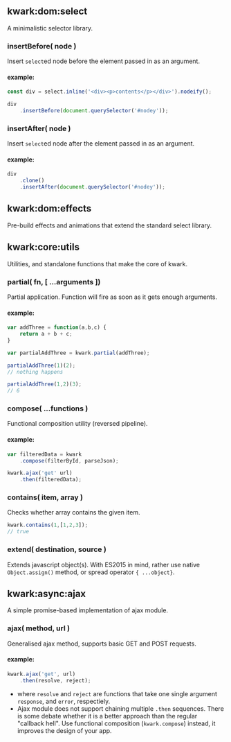 ## kwark:dom:select

A minimalistic selector library.

### insertBefore( node )

Insert `select`ed node before the element passed in as an argument.

#### example:
```javascript
const div = select.inline('<div><p>contents</p></div>').nodeify();

div
    .insertBefore(document.querySelector('#nodey'));
```

### insertAfter( node )

Insert `select`ed node after the element passed in as an argument.

#### example:
```javascript
div
    .clone()
    .insertAfter(document.querySelector('#nodey'));
```

## kwark:dom:effects

Pre-build effects and animations that extend the standard select library.

## kwark:core:utils

Utilities, and standalone functions that make the core of kwark.

### partial( fn, [ ...arguments ])

Partial application. Function will fire as soon as it gets enough arguments.

#### example:

```javascript
var addThree = function(a,b,c) {
    return a + b + c;
}

var partialAddThree = kwark.partial(addThree);

partialAddThree(1)(2);
// nothing happens

partialAddThree(1,2)(3);
// 6

```

### compose( ...functions )

Functional composition utility (reversed pipeline).
#### example:

```javascript
var filteredData = kwark
    .compose(filterById, parseJson);

kwark.ajax('get' url)
    .then(filteredData);
```


### contains( item, array )

Checks whether array contains the given item.

```javascript
kwark.contains(1,[1,2,3]);
// true
```

### extend( destination, source )

Extends javascript object(s). With ES2015 in mind, rather use native `Object.assign()` method, or spread operator `{ ...object}`.


## kwark:async:ajax

A simple promise-based implementation of ajax module.  

### ajax( method, url )

Generalised ajax method, supports basic GET and POST requests.
#### example:

```javascript
kwark.ajax('get', url)
    .then(resolve, reject);
```
-  where `resolve` and `reject` are functions that take one single argument `response`, and `error`, respectiely.
- Ajax module does not support chaining multiple `.then` sequences. There is some debate whether it is a better approach than the regular "callback hell". Use functional composition (`kwark.compose`) instead, it improves the design of your app.

